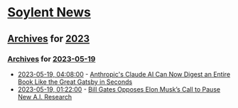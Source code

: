 # [Soylent News](../../../README.md)

## [Archives](../../index.md) for [2023](../index.md)

### [Archives](../../index.md) for [2023-05-19](index.md)

* [2023-05-19, 04:08:00](https://soylentnews.org/article.pl?sid=23/05/18/039230&from=rss) - [Anthropic's Claude AI Can Now Digest an Entire Book Like the Great Gatsby in Seconds](https://soylentnews.org/article.pl?sid=23/05/18/039230&from=rss)
* [2023-05-19, 01:22:00](https://soylentnews.org/article.pl?sid=23/05/18/035256&from=rss) - [Bill Gates Opposes Elon Musk’s Call to Pause New A.I. Research](https://soylentnews.org/article.pl?sid=23/05/18/035256&from=rss)
